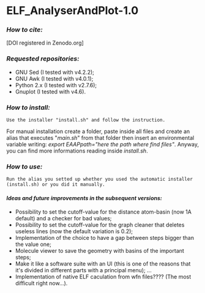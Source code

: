 # **ELF_AnalyserAndPlot-1.0**

### *How to cite:*

[DOI registered in Zenodo.org]

### *Requested repositories:*

 - GNU Sed (I tested with v4.2.2);
 - GNU Awk (I tested with v4.0.1);
 - Python 2.x (I tested with v2.7.6);
 - Gnuplot (I tested with v4.6).

### *How to install:*

    Use the installer "install.sh" and follow the instruction.

For manual installation create a folder, paste inside all files and create an alias that executes "_main.sh_" 
from that folder then insert an environmental variable writing: _export EAAPpath="here the path where find files"_. 
Anyway, you can find more informations reading inside _install.sh_.

### *How to use:*

    Run the alias you setted up whether you used the automatic installer (install.sh) or you did it manually.

#### *Ideas and future improvements in the subsequent versions:*

 - Possibility to set the cutoff-value for the distance atom-basin (now 1A default) and a checker for bad values;
 - Possibility to set the cutoff-value for the graph cleaner that deletes useless lines (now the default variation is 0.2);
 - Implementation of the choice to have a gap between steps bigger than the value one;
 - Molecule viewer to save the geometry with basins of the important steps;
 - Make it like a software suite with an UI (this is one of the reasons that it's divided in
    different parts with a principal menu);
   ...
 - Implementation of native ELF caculation from wfn files???? (The most difficult right now...).
